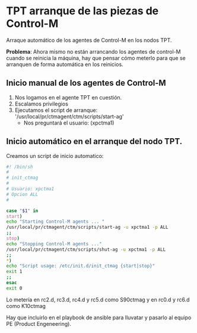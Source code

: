 # TPT arranque de las piezas de Control-M

Arraque automático de los agentes de Control-M en los nodos TPT.

**Problema**: Ahora mismo no están arrancando los agentes de control-M cuando se reinicia la máquina, hay que pensar cómo meterlo para que se arranquen de forma automática en los reinicios.

## Inicio manual de los agentes de Control-M
1. Nos logamos en el agente TPT en cuestión.
2. Escalamos privilegios
3. Ejecutamos el script de arranque: '/usr/local/pr/ctmagent/ctm/scripts/start-ag'
    - Nos preguntará el usuario: (xpctma1)

## Inicio automático en el arranque del nodo TPT.
Creamos un script de inicio automatico:
~~~ bash
#! /bin/sh
#
# init_ctmag
# 
# Usuario: xpctma1
# Opcion ALL
#

case "$1" in
start)
echo "Starting Control-M agents ... "
/usr/local/pr/ctmagent/ctm/scripts/start-ag -u xpctma1 -p ALL
;;
stop)
echo "Stopping Control-M agents ..."
/usr/local/pr/ctmagent/ctm/scripts/shut-ag -u xpctma1 -p ALL
;;
*)
echo "Script usage: /etc/init.d/init_ctmag {start|stop}"
exit 1
;;
esac
exit 0
~~~

Lo metería en rc2.d, rc3.d, rc4.d y rc5.d como S90ctmag y en rc0.d y rc6.d como K10ctmag

Hay que incluirlo en el playbook de ansible para Iluvatar y pasarlo al equipo PE (Product Engeneering).
